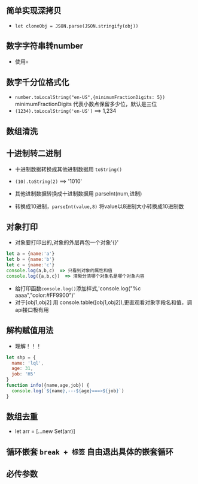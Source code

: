 ## 简单实现深拷贝
- `let cloneObj = JSON.parse(JSON.stringify(obj))`
## 数字字符串转number
- 使用`+`
## 数字千分位格式化 
- `number.toLocalString("en-US",{minimumFractionDigits: 5})` minimumFractionDigits 代表小数点保留多少位，默认是三位
- `(1234).toLocalString('en-US')` ==> 1,234
## 数组清洗

## 十进制转二进制
- 十进制数据转换成其他进制数据用 `toString()`
- `(10).toString(2)` ==> '1010'

- 其他进制数据转换成十进制数据用 parseInt(num,进制)
- 转换成10进制，`parseInt(value,8)` 将value以8进制大小转换成10进制数
## 对象打印
- 对象要打印出的,对象的外层再包一个对象'{}'
```js
let a = {name:'a'}
let b = {name:'b'}
let c = {name:'c'}
console.log(a,b,c)  => 只看到对象的属性和值
console.log({a,b,c})  => 清晰分清哪个对象名是哪个对象内容
```
- 给打印函数`console.log()`添加样式,'console.log("%c aaaa","color:#FF9900")'
- 对于[obj1,obj2] 用 console.table([obj1,obj2]),更直观看对象字段名和值，调api接口极有用
##  解构赋值用法
- 理解！！！
```js
let shp = {
  name: 'lql',
  age: 31,
  job: 'H5'
}
function info({name,age,job}) {
  console.log(`${name},---${age}===>${job}`)
}
```
## 数组去重
- let arr = [...new Set(arr)]

## 循环嵌套 `break + 标签` 自由退出具体的嵌套循环
## 必传参数
## 